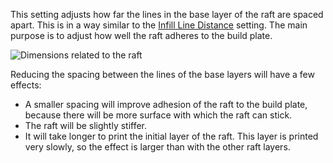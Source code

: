 This setting adjusts how far the lines in the base layer of the raft are spaced apart. This is in a way similar to the [Infill Line Distance](infill_line_distance) setting. The main purpose is to adjust how well the raft adheres to the build plate.

![Dimensions related to the raft](raft_dimensions.svg)

Reducing the spacing between the lines of the base layers will have a few effects:
* A smaller spacing will improve adhesion of the raft to the build plate, because there will be more surface with which the raft can stick.
* The raft will be slightly stiffer.
* It will take longer to print the initial layer of the raft. This layer is printed very slowly, so the effect is larger than with the other raft layers.